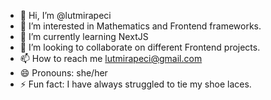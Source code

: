 - 👋 Hi, I’m @lutmirapeci
- 👀 I’m interested in Mathematics and Frontend frameworks.
- 🌱 I’m currently learning NextJS
- 💞️ I’m looking to collaborate on different Frontend projects.
- 📫 How to reach me lutmirapeci@gmail.com
- 😄 Pronouns: she/her
- ⚡ Fun fact: I have always struggled to tie my shoe laces.

<!---
lutmirapeci/lutmirapeci is a ✨ special ✨ repository because its `README.md` (this file) appears on your GitHub profile.
You can click the Preview link to take a look at your changes.
--->
